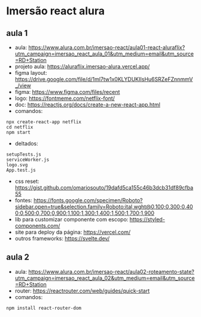 # Imersão react alura
## aula 1
- aula: https://www.alura.com.br/imersao-react/aula01-react-aluraflix?utm_campaign=imersao_react_aula_01&utm_medium=email&utm_source=RD+Station
- projeto aula: https://aluraflix.imersao-alura.vercel.app/
- figma layout: https://drive.google.com/file/d/1ml7tw1x0KLYDUKIIsHu6SRZeFZnnmmV_/view
- figma: https://www.figma.com/files/recent
- logo: https://fontmeme.com/netflix-font/
- doc: https://reactjs.org/docs/create-a-new-react-app.html
- comandos:
```
npx create-react-app netflix
cd netflix
npm start
```
- deltados:
```
setupTests.js
serviceWorker.js
logo.svg
App.test.js
```
- css reset: https://gist.github.com/omariosouto/19dafd5ca155c46b3dcb31df89cfba55
- fontes: https://fonts.google.com/specimen/Roboto?sidebar.open=true&selection.family=Roboto:ital,wght@0,100;0,300;0,400;0,500;0,700;0,900;1,100;1,300;1,400;1,500;1,700;1,900
- lib para customizar componente com escopo: https://styled-components.com/
- site para deploy da página: https://vercel.com/
- outros frameworks: https://svelte.dev/

## aula 2
- aula: https://www.alura.com.br/imersao-react/aula02-roteamento-state?utm_campaign=imersao_react_aula_02&utm_medium=email&utm_source=RD+Station
- router: https://reactrouter.com/web/guides/quick-start
- comandos:
```
npm install react-router-dom
```